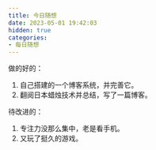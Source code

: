 ```yaml
---
title: 今日随想
date: 2023-05-01 19:42:03
hidden: true
categories:
- 每日随想
---
```


做的好的：
1. 自己搭建的一个博客系统，并完善它。
2. 翻阅日本蜡烛技术并总结，写了一篇博客。


待改进的：
1. 专注力没那么集中，老是看手机。
2. 又玩了挺久的游戏。